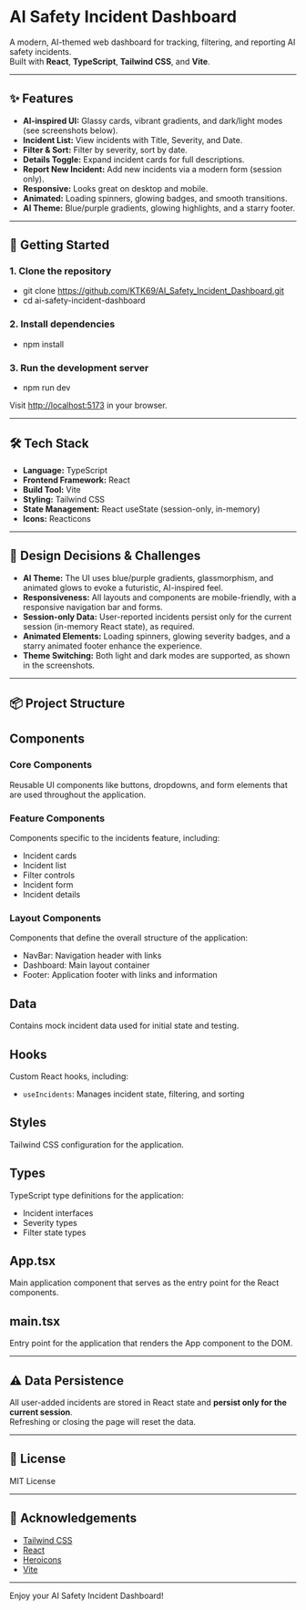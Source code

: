 # AI Safety Incident Dashboard

A modern, AI-themed web dashboard for tracking, filtering, and reporting AI safety incidents.  
Built with **React**, **TypeScript**, **Tailwind CSS**, and **Vite**.

---

## ✨ Features

- **AI-inspired UI:** Glassy cards, vibrant gradients, and dark/light modes (see screenshots below).
- **Incident List:** View incidents with Title, Severity, and Date.
- **Filter & Sort:** Filter by severity, sort by date.
- **Details Toggle:** Expand incident cards for full descriptions.
- **Report New Incident:** Add new incidents via a modern form (session only).
- **Responsive:** Looks great on desktop and mobile.
- **Animated:** Loading spinners, glowing badges, and smooth transitions.
- **AI Theme:** Blue/purple gradients, glowing highlights, and a starry footer.

---

## 🚀 Getting Started

### 1. Clone the repository

- git clone https://github.com/KTK69/AI_Safety_Incident_Dashboard.git
- cd ai-safety-incident-dashboard


### 2. Install dependencies
- npm install

### 3. Run the development server
- npm run dev

Visit [http://localhost:5173](http://localhost:5173) in your browser.

---

## 🛠️ Tech Stack

- **Language:** TypeScript
- **Frontend Framework:** React
- **Build Tool:** Vite
- **Styling:** Tailwind CSS
- **State Management:** React useState (session-only, in-memory)
- **Icons:** Reacticons

---

## 📝 Design Decisions & Challenges

- **AI Theme:** The UI uses blue/purple gradients, glassmorphism, and animated glows to evoke a futuristic, AI-inspired feel.
- **Responsiveness:** All layouts and components are mobile-friendly, with a responsive navigation bar and forms.
- **Session-only Data:** User-reported incidents persist only for the current session (in-memory React state), as required.
- **Animated Elements:** Loading spinners, glowing severity badges, and a starry animated footer enhance the experience.
- **Theme Switching:** Both light and dark modes are supported, as shown in the screenshots.

---

## 📦 Project Structure


## Components

### Core Components
Reusable UI components like buttons, dropdowns, and form elements that are used throughout the application.

### Feature Components
Components specific to the incidents feature, including:
- Incident cards
- Incident list
- Filter controls
- Incident form
- Incident details

### Layout Components
Components that define the overall structure of the application:
- NavBar: Navigation header with links
- Dashboard: Main layout container
- Footer: Application footer with links and information

## Data
Contains mock incident data used for initial state and testing.

## Hooks
Custom React hooks, including:
- `useIncidents`: Manages incident state, filtering, and sorting

## Styles
Tailwind CSS configuration for the application.

## Types
TypeScript type definitions for the application:
- Incident interfaces
- Severity types
- Filter state types

## App.tsx
Main application component that serves as the entry point for the React components.

## main.tsx
Entry point for the application that renders the App component to the DOM.

---

## ⚠️ Data Persistence

All user-added incidents are stored in React state and **persist only for the current session**.  
Refreshing or closing the page will reset the data.

---

## 📄 License

MIT License

---

## 🙏 Acknowledgements

- [Tailwind CSS](https://tailwindcss.com/)
- [React](https://react.dev/)
- [Heroicons](https://heroicons.com/)
- [Vite](https://vitejs.dev/)

---

Enjoy your AI Safety Incident Dashboard!

